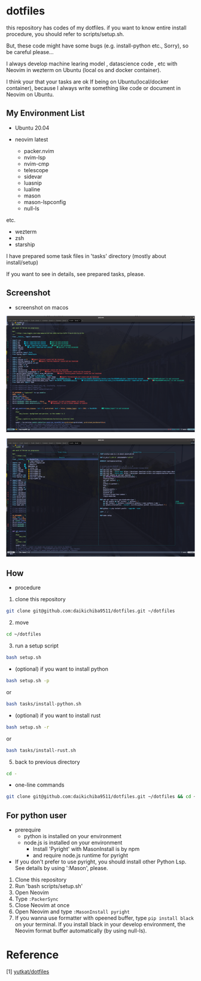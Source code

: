 # dotfiles

this repository has codes of my dotfiles. if you want to know entire install procedure, you should refer to scripts/setup.sh.

But, these code might have some bugs (e.g. install-python etc., Sorry), so be careful please...

I always develop machine learing model , datascience code , etc with Neovim in wezterm on Ubuntu (local os and docker container).

I think your that your tasks are ok If being on Ubuntu(local/docker container), because I always write something like code or document in Neovim on Ubuntu.

## My Environment List

- Ubuntu 20.04

- neovim latest
  - packer.nvim
  - nvim-lsp
  - nvim-cmp
  - telescope
  - sidevar
  - luasnip
  - lualine
  - mason
  - mason-lspconfig
  - null-ls

etc.

- wezterm
- zsh
- starship

I have prepared some task files in 'tasks' directory (mostly about install/setup)

If you want to see in details, see prepared tasks, please.

## Screenshot

- screenshot on macos

![screenshot-on-macos](./assets/neovim-tokyonight-20221124.png)

![screenshot-telescope-on-macos](./assets/neovim-tokyonight-telescope-20221124.png)


## How

- procedure

1. clone this repository

```sh
git clone git@github.com:daikichiba9511/dotfiles.git ~/dotfiles
```
2. move

```sh
cd ~/dotfiles
```

3. run a setup script

```sh
bash setup.sh
```

- (optional) if you want to install python

```sh
bash setup.sh -p
```

or

```sh
bash tasks/install-python.sh
```

- (optional) if you want to install rust

```sh
bash setup.sh -r
```

or

```sh
bash tasks/install-rust.sh
```


5. back to previous directory
```sh
cd -
```

- one-line commands

```sh
git clone git@github.com:daikichiba9511/dotfiles.git ~/dotfiles && cd ~/dotfiles && bash setup.sh && cd -
```

## For python user

- prerequire
    - python is installed on your environment
    - node.js is installed on your environment
        - Install 'Pyright' with MasonInstall is by npm
        - and require node.js runtime for pyright
- If you don't prefer to use pyright, you should install other Python Lsp. See details by using ':Mason', please.

1. Clone this repository
2. Run 'bash scripts/setup.sh'
3. Open Neovim
4. Type `:PackerSync`
5. Close Neovim at once
6. Open Neovim and type `:MasonInstall pyright`
7. If you wanna use formatter with opeened buffer, type `pip install black` on your terminal.  If you install black in your develop environment, the Neovim format buffer automatically (by using null-ls).


# Reference

[1] [yutkat/dotfiles](https://github.com/yutkat/dotfiles)
